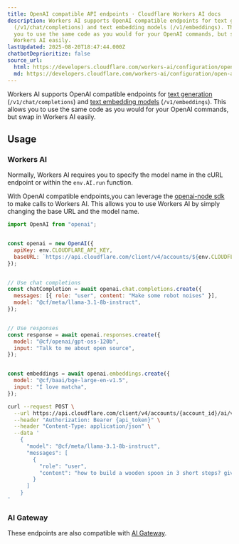 ```yaml
---
title: OpenAI compatible API endpoints · Cloudflare Workers AI docs
description: Workers AI supports OpenAI compatible endpoints for text generation
  (/v1/chat/completions) and text embedding models (/v1/embeddings). This allows
  you to use the same code as you would for your OpenAI commands, but swap in
  Workers AI easily.
lastUpdated: 2025-08-20T18:47:44.000Z
chatbotDeprioritize: false
source_url:
  html: https://developers.cloudflare.com/workers-ai/configuration/open-ai-compatibility/
  md: https://developers.cloudflare.com/workers-ai/configuration/open-ai-compatibility/index.md
---
```


Workers AI supports OpenAI compatible endpoints for [text generation](https://developers.cloudflare.com/workers-ai/models/) (`/v1/chat/completions`) and [text embedding models](https://developers.cloudflare.com/workers-ai/models/) (`/v1/embeddings`). This allows you to use the same code as you would for your OpenAI commands, but swap in Workers AI easily.



## Usage

### Workers AI

Normally, Workers AI requires you to specify the model name in the cURL endpoint or within the `env.AI.run` function.

With OpenAI compatible endpoints,you can leverage the [openai-node sdk](https://github.com/openai/openai-node) to make calls to Workers AI. This allows you to use Workers AI by simply changing the base URL and the model name.

```js
import OpenAI from "openai";


const openai = new OpenAI({
  apiKey: env.CLOUDFLARE_API_KEY,
  baseURL: `https://api.cloudflare.com/client/v4/accounts/${env.CLOUDFLARE_ACCOUNT_ID}/ai/v1`,
});


// Use chat completions
const chatCompletion = await openai.chat.completions.create({
  messages: [{ role: "user", content: "Make some robot noises" }],
  model: "@cf/meta/llama-3.1-8b-instruct",
});


// Use responses
const response = await openai.responses.create({
  model: "@cf/openai/gpt-oss-120b",
  input: "Talk to me about open source",
});


const embeddings = await openai.embeddings.create({
  model: "@cf/baai/bge-large-en-v1.5",
  input: "I love matcha",
});
```

```bash
curl --request POST \
  --url https://api.cloudflare.com/client/v4/accounts/{account_id}/ai/v1/chat/completions \
  --header "Authorization: Bearer {api_token}" \
  --header "Content-Type: application/json" \
  --data '
    {
      "model": "@cf/meta/llama-3.1-8b-instruct",
      "messages": [
        {
          "role": "user",
          "content": "how to build a wooden spoon in 3 short steps? give as short as answer as possible"
        }
      ]
    }
'
```

### AI Gateway

These endpoints are also compatible with [AI Gateway](https://developers.cloudflare.com/ai-gateway/usage/providers/workersai/#openai-compatible-endpoints).
